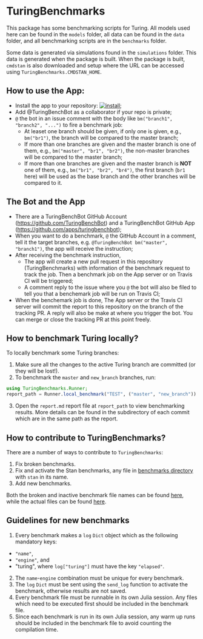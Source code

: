 # TuringBenchmarks

This package has some benchmarking scripts for Turing. All models used
here can be found in the `models` folder, all data can be found in the
`data` folder, and all benchmarking scripts are in the `benchmarks`
folder.

Some data is generated via simulations found in the `simulations`
folder. This data is generated when the package is built. When the
package is built, `cmdstan` is also downloaded and setup where the URL
can be accessed using `TuringBenchmarks.CMDSTAN_HOME`.

## How to use the App:

- Install the app to your
  repository:
  [![install](https://img.shields.io/badge/-install%20app-blue.svg)](https://github.com/apps/turingbenchbot/installations/new);
- Add @TuringBenchBot as a collaborator if your repo is private;
- `@` the bot in an issue comment with the body like `bm("branch1",
  "branch2", "...")` to fire a benchmark job:
  - At leaset one branch should be given, if only one is given, e.g.,
    `bm("br1")`, the branch will be compared to the master branch;
  - If more than one branches are given and the master branch is one
    of them, e.g., `bm("master", "br1", "br2")`, the non-master
    branches will be compared to the master branch;
  - If more than one branches are given and the master branch is
    **NOT** one of them, e.g., `bm("br1", "br2", "br4")`, the first
    branch (`br1` here) will be used as the base branch and the other
    branches will be compared to it.

## The Bot and the App

- There are a TuringBenchBot GitHub Account
  (https://github.com/TuringBenchBot) and a TuringBenchBot GitHub App
  (https://github.com/apps/turingbenchbot);
- When you want to do a benchmark, `@` the GitHub Account in a comment,
  tell it the target branches, e.g. `@TuringBenchBot bm("master",
  "branch1")`, the app will receive the instruction;
- After receiving the benchmark instruction,
  - The app will create a new pull request in this repository
    (TuringBenchmarks) with information of the benchmark request to
    track the job. Then a benchmark job on the App server or on Travis
    CI will be triggered;
  - A comment reply to the issue where you `@` the bot will also be
    filed to tell you that a benchemark job will be run on Travis CI;
- When the benchemark job is done, The App server or the Travis CI
  server will commit the report to this repository on the branch of
  the tracking PR. A reply will also be make at where you trigger the
  bot. You can merge or close the tracking PR at this point freely.


## How to benchmark Turing locally?

To locally benchmark some Turing branches:

1. Make sure all the changes to the active Turing branch are committed
   (or they will be lost!).
2. To benchmark the `master` and `new_branch` branches, run:

```julia
using TuringBenchmarks.Runner;
report_path = Runner.local_benchmark("TEST", ("master", "new_branch"))
```

3. Open the `report.md` report file at `report_path` to view
   benchmarking results. More details can be found in the subdirectory
   of each commit which are in the same path as the report.

## How to contribute to TuringBenchmarks?

There are a number of ways to contribute to `TuringBenchmarks`:
1. Fix broken benchmarks.
2. Fix and activate the Stan benchmarks, any file
   in
   [benchmarks directory](https://github.com/TuringLang/TuringBenchmarks/tree/master/benchmarks) with
   `stan` in its name.
3. Add new benchmarks.

Both the broken and inactive benchmark file names can be
found
[here](https://github.com/TuringLang/TuringBenchmarks/blob/94eb4ba3740bf7b025a41947a37c5df93785a72c/src/TuringBenchmarks.jl#L20),
while the actual files can be
found
[here](https://github.com/TuringLang/TuringBenchmarks/tree/master/benchmarks).

## Guidelines for new benchmarks

1. Every benchmark makes a `log` `Dict` object which as the following mandatory keys:
 - `"name"`,
 - `"engine"`, and
 - "turing", where `log["turing"]` must have the key `"elapsed"`.
2. The `name`-`engine` combination must be unique for every benchmark.
3. The `log` `Dict` must be sent using the `send_log` function to
   activate the benchmark, otherwise results are not saved.
4. Every benchmark file must be runnable in its own Julia session. Any
   files which need to be executed first should be included in the
   benchmark file.
5. Since each benchmark is run in its own Julia session, any warm up
   runs should be included in the benchmark file to avoid counting the
   compilation time.
